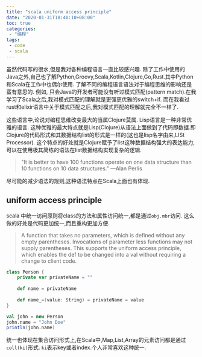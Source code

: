 ```yaml
---
title: "scala uniform access principle"
date: "2020-01-31T18:40:10+08:00"
toc: true
categories:
 - "编程"
tags:
 - code
 - scala
---
```


虽然代码写的很水,但是我对各种编程语言一直比较感兴趣. 除了工作中使用的Java之外,自己也了解Python,Groovy,Scala,Kotlin,Clojure,Go,Rust.其中Python和Scala在工作中也偶尔使用. 了解不同的编程语言语法对于编程思维的影响还是蛮有意思的.
例如, 只会Java的开发者可能没有听过模式匹配(pattern match).在我学习了Scala之后,我对模式匹配的理解就是更强更优雅的switch+if. 而在我看过rust和elixir语言中关于模式匹配之后,我对模式匹配的理解就完全不一样了.

这些语言中,论说对编程思维改变最大的当属Clojure莫属. Lisp语言是一种非常优雅的语言. 这种优雅的最大特点就是Lisp(Clojure)从语法上面做到了代码即数据.即Clojure的代码形式和其数据结构list的形式是一样的(这也是lisp名字由来,LISt Processor).
这个特点的好处就是Clojure赋予了list这种数据结构强大的表达能力,可以在使用极其简练的语法在list数据结构实现复杂的逻辑.

>"It is better to have 100 functions operate on one data structure than 10 functions on 10 data structures." —Alan Perlis

尽可能的减少语法的规则,这种语法特点在Scala上面也有体现.
<!--more-->

## uniform access principle

scala 中统一访问原则将class的方法和属性访问统一,都是通过`obj.mbr`访问.
这么做的好处是代码更加统一,而且重构更加方便.

>A function that takes no parameters, which is defined without any empty parentheses. 
>Invocations of parameter less functions may not supply parentheses. 
>This supports the uniform access principle, which enables the def to be changed into a val without 
>requiring a change to client code.

```scala
class Person {
    private var privateName = ""
    
    def name = privateName
    
    def name_=(value: String) = privateName = value
}

val john = new Person
john.name = "John Doe"
println(john.name)

```

统一也体现在集合访问形式上,在Scala中,Map,List,Array的元素访问都是通过`coll(ki)`形式. `ki`表示key或者index.个人非常喜欢这种统一.